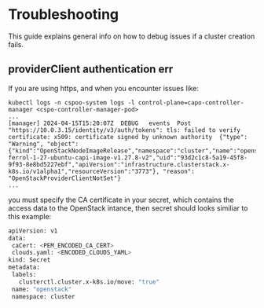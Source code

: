 # Troubleshooting

This guide explains general info on how to debug issues if a cluster creation fails.

## providerClient authentication err

If you are using https, and when you encounter issues like:

```
kubectl logs -n cspoo-system logs -l control-plane=capo-controller-manager <cspo-controller-manager-pod>
...
[manager] 2024-04-15T15:20:07Z	DEBUG	events	Post "https://10.0.3.15/identity/v3/auth/tokens": tls: failed to verify certificate: x509: certificate signed by unknown authority	{"type": "Warning", "object": {"kind":"OpenStackNodeImageRelease","namespace":"cluster","name":"openstack-ferrol-1-27-ubuntu-capi-image-v1.27.8-v2","uid":"93d2c1c8-5a19-45f8-9f93-8e8bd5227ebf","apiVersion":"infrastructure.clusterstack.x-k8s.io/v1alpha1","resourceVersion":"3773"}, "reason": "OpenStackProviderClientNotSet"}
...
```

 you must specify the CA certificate in your secret, which contains the access data to the OpenStack intance, then secret should looks similiar to this example:

 ```bash
apiVersion: v1
data:
  caCert: <PEM_ENCODED_CA_CERT>
  clouds.yaml: <ENCODED_CLOUDS_YAML>
kind: Secret
metadata:
  labels:
    clusterctl.cluster.x-k8s.io/move: "true"
  name: "openstack"
  namespace: cluster
 ```
